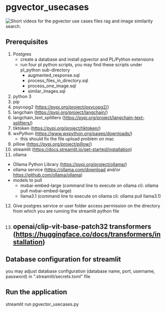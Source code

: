 # pgvector_usecases 
![Short videos for the pgvector use cases files rag and image similarity search.](https://github.com/TamerAElhity/pgvector_usecases/blob/main/pgvecotr_usecases.gif)
## Prerequisites
1. Postgres
   - create a database and install pgvector and PL/Python extensions
   - run four pl python scripts, you may find these scripts under pl_python sub-directory
     - augmented_response.sql
	 - process_files_in_directory.sql
	 - process_one_image.sql
	 - similar_images.sql
2. python 3
3. pip
4. psycopg2 (https://pypi.org/project/psycopg2/)
5. langchain (https://pypi.org/project/langchain/)
6. langchain_text_splitters (https://pypi.org/project/langchain-text-splitters/)
7. tiktoken (https://pypi.org/project/tiktoken/)
8. wxPython (https://www.wxpython.org/pages/downloads/)
   - this should fix the file upload problem on mac
9. pillow (https://pypi.org/project/pillow/)
10. streamlit (https://docs.streamlit.io/get-started/installation)
11. ollama
   - Ollama Python Library (https://pypi.org/project/ollama/)
   - ollama service (https://ollama.com/download and/or https://github.com/ollama/ollama)
   - models to pull 
     - mxbai-embed-large (command line to execute on ollama cli: ollama pull mxbai-embed-large)
	 - llama3.1 (command line to execute on ollama cli: ollama pull llama3.1) 
12. Give postgres service or user folder access permission on the directory from which you are running the streamlit python file
13. openai/clip-vit-base-patch32 transformers (https://huggingface.co/docs/transformers/installation)
    - 
## Database configuration for streamlit
you may adjust database configuration (database name, port, username, password) in ".streamlit/secrets.toml" file

## Run the application
streamlit run pgvector_usecases.py

